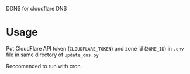 DDNS for cloudflare DNS


# Usage
Put CloudFlare API token (`CLOUDFLARE_TOKEN`) and zone id (`ZONE_ID`) in `.env` file in same directory of `update_dns.py`

Reccomended to run with cron.